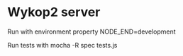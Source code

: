 ﻿# Wykop2 server

Run with environment property NODE_END=development

Run tests with mocha -R spec tests.js